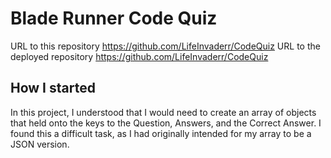 # Blade Runner Code Quiz
URL to this repository https://github.com/LifeInvaderr/CodeQuiz
URL to the deployed repository https://github.com/LifeInvaderr/CodeQuiz

## How I started
In this project, I understood that I would need to create an array of objects that held onto the keys to the Question, Answers, and the Correct Answer. I found this a difficult task, as I had originally intended for my array to be a JSON version. 
